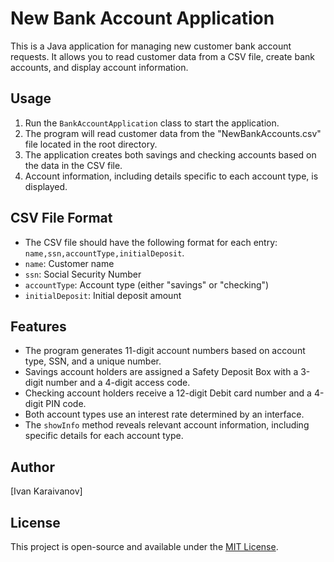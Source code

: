 # New Bank Account Application

This is a Java application for managing new customer bank account requests. It allows you to read customer data from a CSV file, create bank accounts, and display account information.

## Usage

1. Run the `BankAccountApplication` class to start the application.
2. The program will read customer data from the "NewBankAccounts.csv" file located in the root directory.
3. The application creates both savings and checking accounts based on the data in the CSV file.
4. Account information, including details specific to each account type, is displayed.

## CSV File Format

- The CSV file should have the following format for each entry: `name,ssn,accountType,initialDeposit`.
- `name`: Customer name
- `ssn`: Social Security Number
- `accountType`: Account type (either "savings" or "checking")
- `initialDeposit`: Initial deposit amount

## Features

- The program generates 11-digit account numbers based on account type, SSN, and a unique number.
- Savings account holders are assigned a Safety Deposit Box with a 3-digit number and a 4-digit access code.
- Checking account holders receive a 12-digit Debit card number and a 4-digit PIN code.
- Both account types use an interest rate determined by an interface.
- The `showInfo` method reveals relevant account information, including specific details for each account type.

## Author

[Ivan Karaivanov]

## License

This project is open-source and available under the [MIT License](LICENSE).

